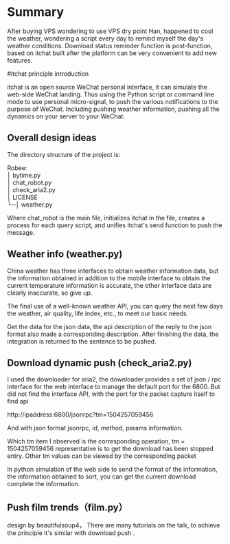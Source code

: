 Summary
====

After buying VPS wondering to use VPS dry point Han, happened to cool the weather, wondering a script every day to remind myself the day's weather conditions. Download status reminder function is post-function, based on itchat built after the platform can be very convenient to add new features.



#itchat principle introduction

itchat is an open source WeChat personal interface, it can simulate the web-side WeChat landing. Thus using the Python script or command line mode to use personal micro-signal, to push the various notifications to the purpose of WeChat. Including pushing weather information, pushing all the dynamics on your server to your WeChat.


Overall design ideas
-------

The directory structure of the project is:

Robee:<br/>
│ bytime.py<br/>
│ chat_robot.py<br/>
│ check_aria2.py<br/>
│ LICENSE<br/>
└─│ weather.py<br/>


Where chat_robot is the main file, initializes itchat in the file, creates a process for each query script, and unifies itchat's send function to push the message.

Weather info (weather.py)
-------

China weather has three interfaces to obtain weather information data, but the information obtained in addition to the mobile interface to obtain the current temperature information is accurate, the other interface data are clearly inaccurate, so give up.

The final use of a well-known weather API, you can query the next few days the weather, air quality, life index, etc., to meet our basic needs.

Get the data for the json data, the api description of the reply to the json format also made a corresponding description. After finishing the data, the integration is returned to the sentence to be pushed.

Download dynamic push (check_aria2.py)
-------

I used the downloader for aria2, the downloader provides a set of json / rpc interface for the web interface to manage the default port for the 6800. But did not find the interface API, with the port for the packet capture itself to find api

http://ipaddress:6800/jsonrpc?tm=1504257059456

And with json format jsonrpc, id, method, params information.

Which tm item I observed is the corresponding operation, tm = 1504257059456 representative is to get the download has been stopped entry. Other tm values ​​can be viewed by the corresponding packet

In python simulation of the web side to send the format of the information, the information obtained to sort, you can get the current download complete the information.

Push film trends（film.py）
-------

design by beautifulsoup4，
There are many tutorials on the talk, to achieve the principle it's similar with download push .